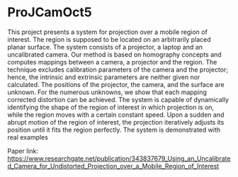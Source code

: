 # ProJCamOct5

This project presents a system for projection over a mobile region of interest.  The region is supposed to be located on an arbitrarily placed planar surface.  The system consists of a projector, a laptop and an uncalibrated camera.  Our method is based on homography concepts and computes mappings between a camera, a projector and the region.  The technique excludes calibration parameters of the camera and the projector; hence, the intrinsic and extrinsic parameters are neither given nor calculated.  The positions of the projector, the camera, and the surface are unknown.  For the numerous unknowns, we show that each mapping corrected distortion can be achieved.  The system is capable of dynamically identifying the shape of the region of interest in which projection is on, while the region moves with a certain constant speed.  Upon a sudden and abrupt motion of the region of interest, the projection iteratively adjusts its position until it fits the region perfectly.  The system is demonstrated with real examples

Paper link: https://www.researchgate.net/publication/343837679_Using_an_Uncalibrated_Camera_for_Undistorted_Projection_over_a_Mobile_Region_of_Interest
